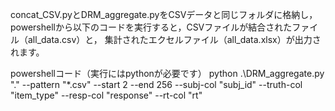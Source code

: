 concat_CSV.pyとDRM_aggregate.pyをCSVデータと同じフォルダに格納し，
powershellから以下のコードを実行すると，CSVファイルが結合されたファイル（all_data.csv）と，
集計されたエクセルファイル（all_data.xlsx）が出力されます。


powershellコード（実行にはpythonが必要です）
python .\DRM_aggregate.py "." --pattern "*.csv" --start 2 --end 256 --subj-col "subj_id" --truth-col "item_type" --resp-col "response" --rt-col "rt"


